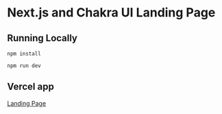 # Next.js and Chakra UI Landing Page

## Running Locally

```
npm install
```

```
npm run dev
```


## Vercel app

[Landing Page](https://landing-page-virid-two.vercel.app/)

